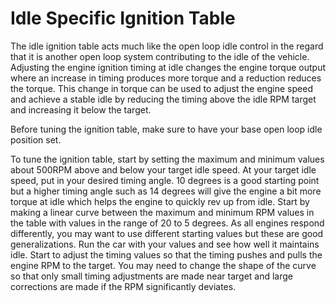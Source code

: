 # Idle Specific Ignition Table

The idle ignition table acts much like the open loop idle control in the regard that it is another open loop system contributing to the idle of the vehicle. Adjusting the engine ignition timing at idle changes the engine torque output where an increase in timing produces more torque and a reduction reduces the torque. This change in torque can be used to adjust the engine speed and achieve a stable idle by reducing the timing above the idle RPM target and increasing it below the target.

Before tuning the ignition table, make sure to have your base open loop idle position set.

To tune the ignition table, start by setting the maximum and minimum values about 500RPM above and below your target idle speed. At your target idle speed, put in your desired timing angle. 10 degrees is a good starting point but a higher timing angle such as 14 degrees will give the engine a bit more torque at idle which helps the engine to quickly rev up from idle. Start by making a linear curve between the maximum and minimum RPM values in the table with values in the range of 20 to 5 degrees. As all engines respond differently, you may want to use different starting values but these are good generalizations. Run the car with your values and see how well it maintains idle. Start to adjust the timing values so that the timing pushes and pulls the engine RPM to the target. You may need to change the shape of the curve so that only small timing adjustments are made near target and large corrections are made if the RPM significantly deviates.
